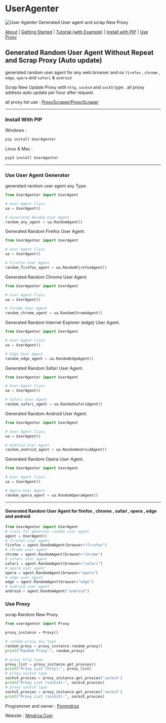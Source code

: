 # UserAgenter

![User Agenter Generated User agent and scrap New Proxy](https://avatars.githubusercontent.com/u/170011502?s=200&v=4 'User Agenter Generated User agent and scrap New Proxy')

[About](https://useragenter.github.io/about/ 'about UserAgenter') | [Getting Started](https://useragenter.github.io/posts/getting-started/ 'getting started with useragenter') | [Tutorial (with Example)](https://useragenter.github.io/categories/tutorial/ 'tutorials and example with useragenter') | [Install with PIP](https://github.com/UserAgenter/userAgenter#install-with-pip 'Installing with pip and pip3') | [Use Proxy](https://github.com/UserAgenter/userAgenter/edit/main/README.md#use-proxy 'Use Proxy')

## Generated Random User Agent Without Repeat and Scrap Proxy (Auto update)

generated random user agent for any web browser and os `firefox` , `chrome` , `edge`, `opera` and `safari` & `android`

Scrap New Update Proxy with `http`, `socks4` and `sock5` type . all proxy address auto update per hour after request.

all proxy list use : [ProxyScraper/ProxyScraper](https://github.com/ProxyScraper/ProxyScraper 'proxy scraper')

---

### Install With PIP

Windows :

```bash
pip install UserAgenter
```

Linux & Mac :

```bash
pip3 install UserAgenter
```


---
### Use User Agent Generator

generated random user agent any Type.

```python
from UserAgenter import UserAgent

# User Agent Class
ua = UserAgent()

# Generated Random User Agent 
random_any_agent = ua.RandomAgent()

```

Generated Random Firefox User Agent. 

```python
from UserAgenter import UserAgent

# User Agent Class
ua = UserAgent()

# Firefox User Agent
random_firefox_agent = ua.RandomFirefoxAgent()

```

Generated Random Chrome User Agent. 

```python
from UserAgenter import UserAgent

# User Agent Class
ua = UserAgent()

# Chrome User Agent 
random_chrome_agent = ua.RandomChromeAgent()
```


Generated Random Internet Explorer (edge) User Agent. 

```python
from UserAgenter import UserAgent

# User Agent Class
ua = UserAgent()

# Edge User Agent 
random_edge_agent = ua.RandomEdgeAgent()
```


Generated Random Safari User Agent. 

```python
from UserAgenter import UserAgent

# User Agent Class
ua = UserAgent()

# Safari User Agent 
random_safari_agent = ua.RandomSafariAgent()
```


Generated Random Android User Agent. 

```python
from UserAgenter import UserAgent

# User Agent Class
ua = UserAgent()

# Android User Agent 
random_android_agent = ua.RandomAndroidAgent()
```

Generated Random Opera User Agent. 

```python
from UserAgenter import UserAgent

# User Agent Class
ua = UserAgent()

# Opera User Agent 
random_opera_agent = ua.RandomOperaAgent()
```

---

#### Generated Random User Agent for firefox , chrome , safari , opera , edge and android 

```python
from UserAgenter import UserAgent
# class for generate random user agent
agent = UserAgent()
# firefox user agent
firefox = agent.RandomAgent(browser="firefox")
# chrome user agent
chrome = agent.RandomAgent(browser="chrome")
# safari user agent
safari = agent.RandomAgent(browser="safari")
# opera user agent
opera = agent.RandomAgent(browser="opera")
# edge user agent
edge = agent.RandomAgent(browser="edge")
# android user agent
android = agent.RandomAgent("android")
```


### Use Proxy

scrap Random New Proxy

```python
from useragenter import Proxy

proxy_instance = Proxy()

# random proxy any type
random_proxy = proxy_instance.random_proxy()
print("Random Proxy:", random_proxy)

# proxy http type
proxy_list = proxy_instance.get_proxies()
print("Proxy List (http):", proxy_list)
# proxy socks4 type
socks4_proxies = proxy_instance.get_proxies('socks4')
print("Proxy List (socks4):", socks4_proxies)
# proxy socks5 type
socks5_proxies = proxy_instance.get_proxies('socks5')
print("Proxy List (socks5):", socks5_proxies)
```

Programmer and owner : [Pymmdrza](https://github.com/Pymmdrza)

Website : [Mmdrza.Com](https://mmdrza.com)
